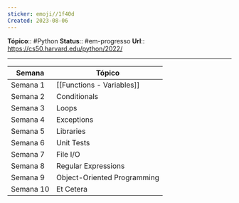 ```yaml
---
sticker: emoji//1f40d
Created: 2023-08-06
---
```

**Tópico**:: #Python 
**Status**::  #em-progresso 
**Url**:: https://cs50.harvard.edu/python/2022/

--- 

| Semana                     | Tópico                              |
|---------------------------|-------------------------------------|
| Semana 1                  | [[Functions - Variables]]                |
| Semana 2                  | Conditionals                        |
| Semana 3                  | Loops                               |
| Semana 4                  | Exceptions                          |
| Semana 5                  | Libraries                           |
| Semana 6                  | Unit Tests                          |
| Semana 7                  | File I/O                            |
| Semana 8                  | Regular Expressions                 |
| Semana 9                  | Object-Oriented Programming         |
| Semana 10                 | Et Cetera                           |


